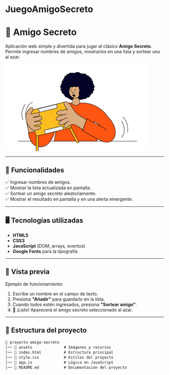 # JuegoAmigoSecreto


# 🎁 Amigo Secreto

Aplicación web simple y divertida para jugar al clásico **Amigo Secreto**.  
Permite ingresar nombres de amigos, mostrarlos en una lista y sortear uno al azar.  

![Captura del proyecto](assets/amigo-secreto.png)

---

## 🚀 Funcionalidades

✅ Ingresar nombres de amigos.  
✅ Mostrar la lista actualizada en pantalla.  
✅ Sortear un amigo secreto aleatoriamente.  
✅ Mostrar el resultado en pantalla y en una alerta emergente.  

---

## 🖥️ Tecnologías utilizadas

- **HTML5**
- **CSS3**
- **JavaScript** (DOM, arrays, eventos)
- **Google Fonts** para la tipografía

---

## 📸 Vista previa

Ejemplo de funcionamiento:

1. Escribe un nombre en el campo de texto.  
2. Presiona **"Añadir"** para guardarlo en la lista.  
3. Cuando todos estén ingresados, presiona **"Sortear amigo"**.  
4. 🎉 ¡Listo! Aparecerá el amigo secreto seleccionado al azar.

---

## 📂 Estructura del proyecto

```plaintext
📁 proyecto-amigo-secreto
│── 📁 assets              # Imágenes y recursos
│── 📄 index.html          # Estructura principal
│── 📄 style.css           # Estilos del proyecto
│── 📄 app.js              # Lógica en JavaScript
│── 📄 README.md           # Documentación del proyecto
